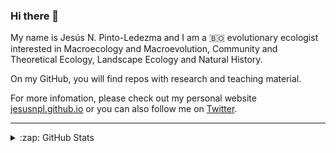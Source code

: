 ### Hi there 👋 

My name is Jesús N. Pinto-Ledezma and I am a 🇧🇴 evolutionary ecologist interested in Macroecology and Macroevolution, Community and Theoretical Ecology, Landscape Ecology and Natural History. 

On my GitHub, you will find repos with research and teaching material.

For more infomation, please check out my personal website [jesusnpl.github.io](https://jesusnpl.github.io) or you can also follow me on [Twitter](https://twitter.com/JesusNPL).

<!--
**jesusNPL/jesusNPL** is a ✨ _special_ ✨ repository because its `README.md` (this file) appears on your GitHub profile.

Here are some ideas to get you started:

- 🔭 I’m currently working on ...
- 🌱 I’m currently learning ...
- 👯 I’m looking to collaborate on ...
- 🤔 I’m looking for help with ...
- 💬 Ask me about ...
- 📫 How to reach me: ...
- 😄 Pronouns: ...
- ⚡ Fun fact: ...
-->

---
</details>

<details>
  <summary>:zap: GitHub Stats</summary>

  <img align="left" alt="jesusNPL's GitHub Stats" src="https://github-readme-stats.codestackr.vercel.app/api?username=jesusNPL&show_icons=true&hide_border=true" />
